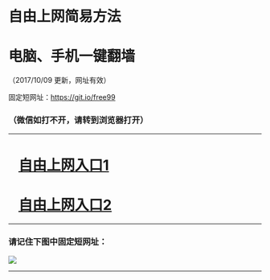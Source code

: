 ﻿# 自由上网简易方法

# 电脑、手机一键翻墙

（2017/10/09 更新，网址有效）

固定短网址：https://git.io/free99

### （微信如打不开，请转到浏览器打开）


***





# &nbsp;&nbsp; <a href="http://ft1489418682.fwq-tz-1001.info/fwqtz01.html?t=100900117302 " target="_blank">自由上网入口1</a>
# &nbsp;&nbsp; <a href="http://ft276967040.fwq-tz-1002.info/fwqtz02.html?t=10090018907 " target="_blank">自由上网入口2</a>
***

### 请记住下图中固定短网址：

<img src="https://s3-us-west-2.amazonaws.com/fwq-1001/yjfq-20170905okok.png" /> 


***

